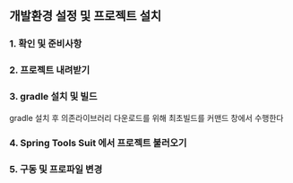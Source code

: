 ## 개발환경 설정 및 프로젝트 설치

### 1. 확인 및 준비사항

### 2. 프로젝트 내려받기

### 3. gradle 설치 및 빌드

gradle 설치 후 의존라이브러리 다운로드를 위해 최초빌드를 커맨드 창에서 수행한다

### 4. Spring Tools Suit 에서 프로젝트 불러오기

### 5. 구동 및 프로파일 변경